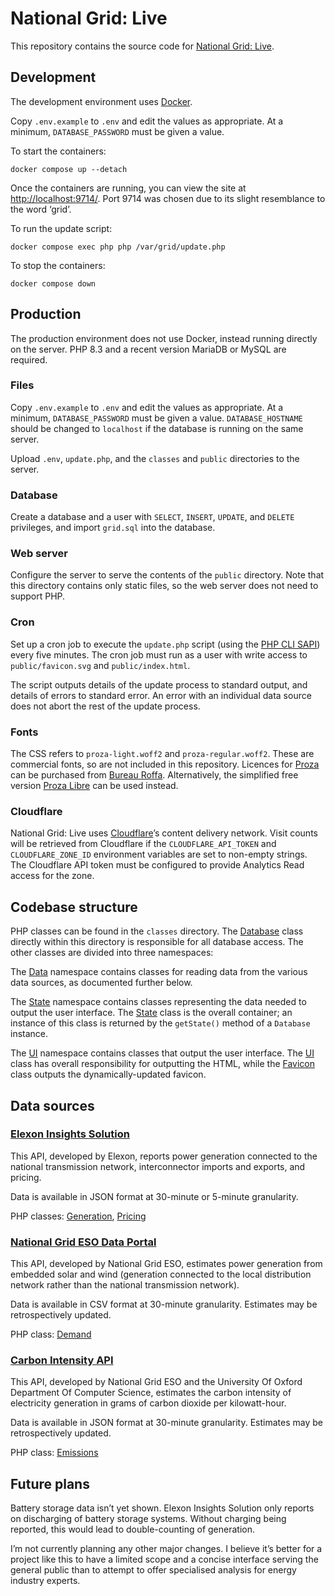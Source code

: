 # National Grid: Live

This repository contains the source code for [National Grid: Live](https://grid.iamkate.com/).

## Development

The development environment uses [Docker](https://www.docker.com/).

Copy `.env.example` to `.env` and edit the values as appropriate. At a minimum, `DATABASE_PASSWORD` must be given a value.

To start the containers:

```
docker compose up --detach
```

Once the containers are running, you can view the site at [http://localhost:9714/](http://localhost:9714/). Port 9714 was chosen due to its slight resemblance to the word ‘grid’.

To run the update script:

```
docker compose exec php php /var/grid/update.php
```

To stop the containers:

```
docker compose down
```

## Production

The production environment does not use Docker, instead running directly on the server. PHP 8.3 and a recent version MariaDB or MySQL are required.

### Files

Copy `.env.example` to `.env` and edit the values as appropriate. At a minimum, `DATABASE_PASSWORD` must be given a value. `DATABASE_HOSTNAME` should be changed to `localhost` if the database is running on the same server.

Upload `.env`, `update.php`, and the `classes` and `public` directories to the server.

### Database

Create a database and a user with `SELECT`, `INSERT`, `UPDATE`, and `DELETE` privileges, and import `grid.sql` into the database.

### Web server

Configure the server to serve the contents of the `public` directory. Note that this directory contains only static files, so the web server does not need to support PHP.

### Cron

Set up a cron job to execute the `update.php` script (using the [PHP CLI SAPI](https://www.php.net/manual/en/features.commandline.usage.php)) every five minutes. The cron job must run as a user with write access to `public/favicon.svg` and `public/index.html`.

The script outputs details of the update process to standard output, and details of errors to standard error. An error with an individual data source does not abort the rest of the update process.

### Fonts

The CSS refers to `proza-light.woff2` and `proza-regular.woff2`. These are commercial fonts, so are not included in this repository. Licences for [Proza](http://bureauroffa.com/about-proza) can be purchased from [Bureau Roffa](http://bureauroffa.com/). Alternatively, the simplified free version [Proza Libre](http://bureauroffa.com/about-proza-libre) can be used instead.

### Cloudflare

National Grid: Live uses [Cloudflare](https://www.cloudflare.com/)’s content delivery network. Visit counts will be retrieved from Cloudflare if the `CLOUDFLARE_API_TOKEN` and `CLOUDFLARE_ZONE_ID` environment variables are set to non-empty strings. The Cloudflare API token must be configured to provide Analytics Read access for the zone.

## Codebase structure

PHP classes can be found in the `classes` directory. The [Database](classes/Database.php) class directly within this directory is responsible for all database access. The other classes are divided into three namespaces:

The [Data](classes/Data) namespace contains classes for reading data from the various data sources, as documented further below.

The [State](classes/State) namespace contains classes representing the data needed to output the user interface. The [State](classes/State/State.php) class is the overall container; an instance of this class is returned by the `getState()` method of a `Database` instance.

The [UI](classes/UI) namespace contains classes that output the user interface. The [UI](classes/UI/UI.php) class has overall responsibility for outputting the HTML, while the [Favicon](classes/UI/Favicon.php) class outputs the dynamically-updated favicon.

## Data sources

### [Elexon Insights Solution](https://bmrs.elexon.co.uk/)

This API, developed by Elexon, reports power generation connected to the national transmission network, interconnector imports and exports, and pricing.

Data is available in JSON format at 30-minute or 5-minute granularity.

PHP classes: [Generation](classes/Data/Generation.php), [Pricing](classes/Data/Pricing.php)

### [National Grid ESO Data Portal](https://data.nationalgrideso.com/)

This API, developed by National Grid ESO, estimates power generation from embedded solar and wind (generation connected to the local distribution network rather than the national transmission network).

Data is available in CSV format at 30-minute granularity. Estimates may be retrospectively updated.

PHP class: [Demand](classes/Data/Demand.php)

### [Carbon Intensity API](https://carbonintensity.org.uk/)

This API, developed by National Grid ESO and the University Of Oxford Department Of Computer Science, estimates the carbon intensity of electricity generation in grams of carbon dioxide per kilowatt-hour.

Data is available in JSON format at 30-minute granularity. Estimates may be retrospectively updated.

PHP class: [Emissions](classes/Data/Emissions.php)

## Future plans

Battery storage data isn’t yet shown. Elexon Insights Solution only reports on discharging of battery storage systems. Without charging being reported, this would lead to double-counting of generation.

I’m not currently planning any other major changes. I believe it’s better for a project like this to have a limited scope and a concise interface serving the general public than to attempt to offer specialised analysis for energy industry experts.
